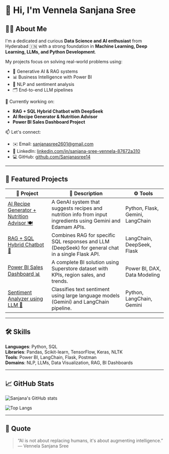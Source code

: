 # 👋 Hi, I'm Vennela Sanjana Sree

## 👩‍💻 About Me

I'm a dedicated and curious **Data Science and AI enthusiast** from Hyderabad 🇮🇳 with a strong foundation in **Machine Learning, Deep Learning, LLMs, and Python Development**.

My projects focus on solving real-world problems using:
- 🧠 Generative AI & RAG systems
- 📊 Business Intelligence with Power BI
- 🧪 NLP and sentiment analysis
- 🗂️ End-to-end LLM pipelines

🔭 Currently working on:
- **RAG + SQL Hybrid Chatbot with DeepSeek**
- **AI Recipe Generator & Nutrition Advisor**
- **Power BI Sales Dashboard Project**

📫 Let's connect:
- ✉️ Email: [sanjanasree2601@gmail.com](mailto:sanjanasree2601@gmail.com)
- 💼 LinkedIn: [linkedin.com/in/sanjana-sree-vennela-87672a310](https://www.linkedin.com/in/sanjana-sree-vennela-87672a310)
- 💻 GitHub: [github.com/Sanjanasree14](https://github.com/Sanjanasree14)

---

## 💼 Featured Projects

| 📁 Project | 📝 Description | ⚙️ Tools |
|-----------|----------------|----------|
| [AI Recipe Generator + Nutrition Advisor 🍽️](https://github.com/Sanjanasree14/AI-Recipe-Nutrition-Advisor) | A GenAI system that suggests recipes and nutrition info from input ingredients using Gemini and Edamam APIs. | Python, Flask, Gemini, LangChain |
| [RAG + SQL Hybrid Chatbot 🤖](https://github.com/Sanjanasree14/RAG-SQL-Chatbot) | Combines RAG for specific SQL responses and LLM (DeepSeek) for general chat in a single Flask API. | LangChain, DeepSeek, Flask |
| [Power BI Sales Dashboard 📊](https://github.com/Sanjanasree14/PowerBI-Superstore-Dashboard) | A complete BI solution using Superstore dataset with KPIs, region sales, and trends. | Power BI, DAX, Data Modeling |
| [Sentiment Analyzer using LLM 💬](https://github.com/Sanjanasree14/Sentiment-Analysis-LLM) | Classifies text sentiment using large language models (Gemini) and LangChain pipeline. | Python, LangChain, Gemini |

---

## 🛠️ Skills

**Languages**: Python, SQL  
**Libraries**: Pandas, Scikit-learn, TensorFlow, Keras, NLTK  
**Tools**: Power BI, LangChain, Flask, Postman  
**Domains**: NLP, LLMs, Data Visualization, RAG, BI Dashboards  

---

## 📈 GitHub Stats

![Sanjana's GitHub stats](https://github-readme-stats.vercel.app/api?username=Sanjanasree14&show_icons=true&theme=radical)

![Top Langs](https://github-readme-stats.vercel.app/api/top-langs/?username=Sanjanasree14&layout=compact&theme=radical)

---

## 📌 Quote

> “AI is not about replacing humans, it's about augmenting intelligence.” — Vennela Sanjana Sree

